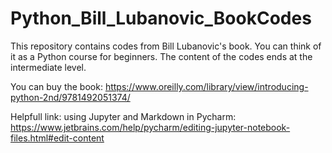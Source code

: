 # Python_Bill_Lubanovic_BookCodes

This repository contains codes from Bill Lubanovic's book.  You can think of it as a Python course for beginners. The content of the codes ends at the intermediate level.

You can buy the book: https://www.oreilly.com/library/view/introducing-python-2nd/9781492051374/

Helpfull link: using Jupyter and Markdown in Pycharm: https://www.jetbrains.com/help/pycharm/editing-jupyter-notebook-files.html#edit-content
